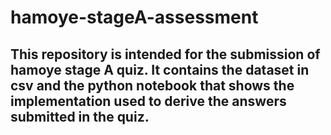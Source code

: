 # hamoye-stageA-assessment

## This repository is intended for the submission of hamoye stage A quiz. It contains the dataset in csv and the python notebook that shows the implementation used to derive the answers submitted in the quiz.
